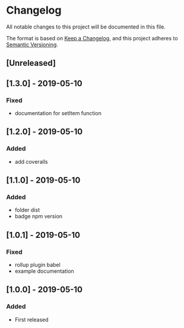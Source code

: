 # Changelog

All notable changes to this project will be documented in this file.

The format is based on [Keep a Changelog](https://keepachangelog.com/en/1.0.0/),
and this project adheres to [Semantic Versioning](https://semver.org/spec/v2.0.0.html).

## [Unreleased]

## [1.3.0] - 2019-05-10

### Fixed

- documentation for setItem function

## [1.2.0] - 2019-05-10

### Added

- add coveralls

## [1.1.0] - 2019-05-10

### Added

- folder dist
- badge npm version

## [1.0.1] - 2019-05-10

### Fixed

- rollup plugin babel
- example documentation

## [1.0.0] - 2019-05-10

### Added

- First released
